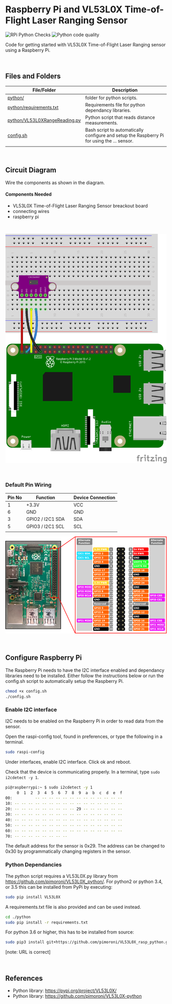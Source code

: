 # Raspberry Pi and VL53L0X Time-of-Flight Laser Ranging Sensor

![RPi Python Checks](../../../workflows/RPi%20Python%20Checks/badge.svg) ![Python code quality](../../../blob/badges/.github/badges/rpipycodequality.svg)

Code for getting started with VL53L0X Time-of-Flight Laser Ranging sensor using a Raspberry Pi.

<br />

## Files and Folders

| File/Folder | Description |
|--- | --- |
| [python/](python/) | folder for python scripts. |
| [python/requirements.txt](python/requirements.txt) | Requirements file for python dependancy libraries. |
| [python/VL53L0XRangeReading.py](python/VL53L0XRangeReading.py) | Python script that reads distance measurements. |
| [config.sh](config.sh) | Bash script to automatically configure and setup the Raspberry Pi for using the ... sensor. |
|  |  |

<br />

## Circuit Diagram

Wire the components as shown in the diagram.

<!-- #TODO schematic diagram -->
<!-- ![circuit diagram](assets/rpi-vl53l0x-sensor-circuit-diagram_schem.svg) -->

#### Components Needed

* VL53L0X Time-of-Flight Laser Ranging Sensor breackout board
* connecting wires
* raspberry pi

<br />

![breadboard diagram](assets/rpi-vl53l0x-sensor-circuit-diagram_bb.png)

<br />

### Default Pin Wiring

| Pin No | Function |  | Device Connection |
| --- | --- | --- | --- |
| 1 | +3.3V |  | VCC |
| 6 | GND |  | GND |
| 3 | GPIO2 / I2C1 SDA |  | SDA |
| 5 | GPIO3 / I2C1 SCL |  | SCL |
|  |  |  |  |

![pin diagram](assets/rp2_pinout.png)

<br />

## Configure Raspberry Pi

The Raspberry Pi needs to have the I2C interface enabled and dependancy libraries need to be installed. Either follow the instructions below or run the config.sh script to automatically setup the Raspberry Pi.

```bash
chmod +x config.sh
./config.sh
```

### Enable I2C interface

I2C needs to be enabled on the Raspberry Pi in order to read data from the sensor.

Open the raspi-config tool, found in preferences, or type the following in a terminal.

```bash
sudo raspi-config
```

Under interfaces, enable I2C interface. Click ok and reboot.

Check that the device is communicating properly. In a terminal, type `sudo i2cdetect -y 1`.

```bash
pi@raspberrypi:~ $ sudo i2cdetect -y 1
     0  1  2  3  4  5  6  7  8  9  a  b  c  d  e  f
00:          -- -- -- -- -- -- -- -- -- -- -- -- --
10: -- -- -- -- -- -- -- -- -- -- -- -- -- -- -- --
20: -- -- -- -- -- -- -- -- -- 29 -- -- -- -- -- --
30: -- -- -- -- -- -- -- -- -- -- -- -- -- -- -- --
40: -- -- -- -- -- -- -- -- -- -- -- -- -- -- -- --
50: -- -- -- -- -- -- -- -- -- -- -- -- -- -- -- --
60: -- -- -- -- -- -- -- -- -- -- -- -- -- -- -- --
70: -- -- -- -- -- -- -- --
```

The default address for the sensor is 0x29. The address can be changed to 0x30 by programmatically changing registers in the sensor.

### Python Dependancies

The python script requires a VL53L0X.py library from
https://github.com/pimoroni/VL53L0X_python/. For python2 or python 3.4, or 3.5 this can be installed from PyPi by executing:

```bash
sudo pip install VL53L0X
```

A requirements.txt file is also provided and can be used instead.
```bash
cd ./python
sudo pip install -r requirements.txt
```

For python 3.6 or higher, this has to be installed from source:
```bash
sudo pip3 install git+https://github.com/pimoroni/VL53L0X_rasp_python.git
```
[note: URL is correct]

<br />

## References

- Python library: https://pypi.org/project/VL53L0X/
- Python library: https://github.com/pimoroni/VL53L0X-python
